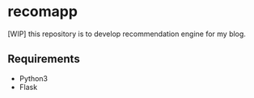 # recomapp

[WIP] this repository is to develop recommendation engine for my blog.


## Requirements

- Python3
- Flask
